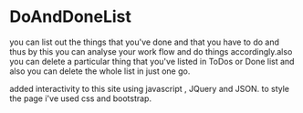 # DoAndDoneList
you can list out the things that you've done and that you have to do and thus by this you can analyse your work flow and do things accordingly.also you can delete a particular thing that you've listed in ToDos or Done list and also you can delete the whole list in just one go.

added interactivity to this site using javascript , JQuery and JSON. to style the page i've used css and bootstrap.
